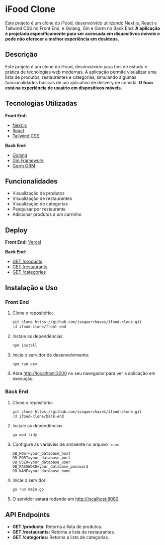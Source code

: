 # iFood Clone

Este projeto é um clone do iFood, desenvolvido utilizando Next.js, React e Tailwind CSS no Front End, e Golang, Gin e Gorm no Back End. **A aplicação é projetada especificamente para ser acessada em dispositivos móveis e pode não oferecer a melhor experiência em desktops.**

## Descrição

Este projeto é um clone do iFood, desenvolvido para fins de estudo e prática de tecnologias web modernas. A aplicação permite visualizar uma lista de produtos, restaurantes e categorias, simulando algumas funcionalidades básicas de um aplicativo de delivery de comida. **O foco está na experiência de usuário em dispositivos móveis.**

## Tecnologias Utilizadas

**Front End:**
- [Next.js](https://nextjs.org/)
- [React](https://reactjs.org/)
- [Tailwind CSS](https://tailwindcss.com/)

**Back End:**
- [Golang](https://golang.org/)
- [Gin Framework](https://gin-gonic.com/)
- [Gorm ORM](https://gorm.io/)

## Funcionalidades

- Visualização de produtos
- Visualização de restaurantes
- Visualização de categorias
- Pesquisar por restaurante
- Adicionar produtos a um carrinho

## Deploy

**Front End:** [Vercel](https://ifood-clone-gray.vercel.app/)

**Back End:**
- [GET /products](https://ifood-clone-production.up.railway.app/products)
- [GET /restaurants](https://ifood-clone-production.up.railway.app/restaurants)
- [GET /categories](https://ifood-clone-production.up.railway.app/categories)

## Instalação e Uso

### Front End

1. Clone o repositório:
    ```bash
    git clone https://github.com/isaquerchaves/ifood-clone.git
    cd ifood-clone/front-end
    ```

2. Instale as dependências:
    ```bash
    npm install
    ```

3. Inicie o servidor de desenvolvimento:
    ```bash
    npm run dev
    ```

4. Abra [http://localhost:3000](http://localhost:3000) no seu navegador para ver a aplicação em execução.

### Back End

1. Clone o repositório:
    ```bash
    git clone https://github.com/isaquerchaves/ifood-clone.git
    cd ifood-clone/back-end
    ```

2. Instale as dependências:
    ```bash
    go mod tidy
    ```

3. Configure as variáveis de ambiente no arquivo `.env`:
    ```env
    DB_HOST=your_database_host
    DB_PORT=your_database_port
    DB_USER=your_database_user
    DB_PASSWORD=your_database_password
    DB_NAME=your_database_name
    ```

4. Inicie o servidor:
    ```bash
    go run main.go
    ```

5. O servidor estará rodando em [http://localhost:8080](http://localhost:8080).

## API Endpoints

- **GET /products:** Retorna a lista de produtos.
- **GET /restaurants:** Retorna a lista de restaurantes.
- **GET /categories:** Retorna a lista de categorias.
